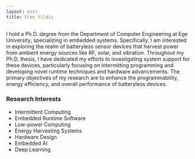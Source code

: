 ```yaml
---
layout: post
title: Eren Yildiz
---
```


I hold a Ph.D. degree from the Department of Computer Engineering at Ege University, specializing in embedded systems. Specifically, I am interested in exploring the realm of batteryless sensor devices that harvest power from ambient energy sources like RF, solar, and vibration. Throughout my Ph.D. thesis, I have dedicated my efforts to investigating system support for these devices, particularly focusing on intermitting programming and developing novel runtime techniques and hardware advancements. The primary objectives of my research are to enhance the programmability, energy efficiency, and overall performance of batteryless devices.

### Research Interests

* Intermittent Computing
* Embedded Runtime Software
* Low-power Computing
* Energy Harvesting Systems
* Hardware Design
* Embedded AI
* Deep Learning 

<!--
### Hyde features

In addition to the features of Poole, Hyde adds the following:

* Sidebar includes support for textual modules and a dynamically generated navigation with active link support
* Two orientations for content and sidebar, default (left sidebar) and [reverse](https://github.com/poole/lanyon#reverse-layout) (right sidebar), available via `<body>` classes
* [Eight optional color schemes](https://github.com/poole/hyde#themes), available via `<body>` classes

[Head to the readme](https://github.com/poole/hyde#readme) to learn more.

### Browser support

Hyde is by preference a forward-thinking project. In addition to the latest versions of Chrome, Safari (mobile and desktop), and Firefox, it is only compatible with Internet Explorer 9 and above.

### Download

Hyde is developed on and hosted with GitHub. Head to the <a href="https://github.com/poole/hyde">GitHub repository</a> for downloads, bug reports, and features requests.

Thanks!
-->